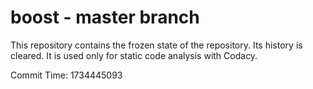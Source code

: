 # boost - master branch

This repository contains the frozen state of the repository.
Its history is cleared. It is used only for static code
analysis with Codacy.

Commit Time: 1734445093